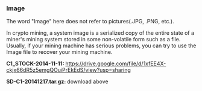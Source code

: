 <h3>Image</h3>

The word "Image" here does not refer to pictures(.JPG, .PNG, etc.).

In crypto mining, a system image is a serialized copy of the entire state of a miner's mining system stored in some non-volatile form such as a file. Usually, if your mining machine has serious problems, you can try to use the Image file to recover your mining machine.

<b>C1_STOCK-2014-11-11: </b>https://drive.google.com/file/d/1xfEE4X-ckjx66dR5z5emgQOuiPrEkEdS/view?usp=sharing

<b>SD-C1-20141217.tar.gz: </b> download above
